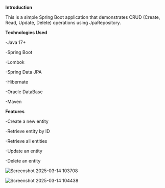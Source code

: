 **Introduction**

This is a simple Spring Boot application that demonstrates CRUD (Create, Read, Update, Delete) operations using JpaRepository.

**Technologies Used**

-Java 17+

-Spring Boot

-Lombok

-Spring Data JPA

-Hibernate

-Oracle DataBase

-Maven

**Features**

-Create a new entity

-Retrieve entity by ID

-Retrieve all entities

-Update an entity

-Delete an entity



![Screenshot 2025-03-14 103708](https://github.com/user-attachments/assets/4c29b9cc-43fa-421c-9618-56ffdb39994c)



![Screenshot 2025-03-14 104438](https://github.com/user-attachments/assets/b5668b9b-bb37-4cb3-9623-6eb987995ca4)





